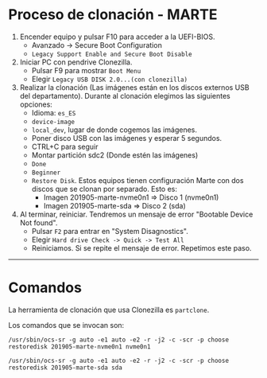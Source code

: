 
# Proceso de clonación - MARTE

1. Encender equipo y pulsar F10 para acceder a la UEFI-BIOS.
    * Avanzado -> Secure Boot Configuration
    * `Legacy Support Enable and Secure Boot Disable`
1. Iniciar PC con pendrive Clonezilla.
    * Pulsar F9 para mostrar `Boot Menu`
    * Elegir `Legacy USB DISK 2.0...(con clonezilla)`
1. Realizar la clonación (Las imágenes están en los discos externos USB del departamento). Durante al clonación elegimos las siguientes opciones:
    * Idioma: `es_ES`
    * `device-image`
    * `local_dev`, lugar de donde cogemos las imágenes.
    * Poner disco USB con las imágenes y esperar 5 segundos.
    * CTRL+C para seguir
    * Montar partición sdc2 (Donde estén las imágenes)
    * `Done`
    * `Beginner`
    * `Restore Disk`. Estos equipos tienen configuración Marte con dos discos que se clonan por separado. Esto es:
        * Imagen 201905-marte-nvme0n1 => Disco 1 (nvme0n1)
        * Imagen 201905-marte-sda => Disco 2 (sda)
1. Al terminar, reiniciar. Tendremos un mensaje de error "Bootable Device Not found".
    * Pulsar `F2` para entrar en "System Disagnostics".
    * Elegir `Hard drive Check -> Quick -> Test All`
    * Reiniciamos. Si se repite el mensaje de error. Repetimos este paso.

---

# Comandos

La herramienta de clonación que usa Clonezilla es `partclone`.

Los comandos que se invocan son:

```
/usr/sbin/ocs-sr -g auto -e1 auto -e2 -r -j2 -c -scr -p choose restoredisk 201905-marte-nvme0n1 nvme0n1
```

```
/usr/sbin/ocs-sr -g auto -e1 auto -e2 -r -j2 -c -scr -p choose restoredisk 201905-marte-sda sda

```
